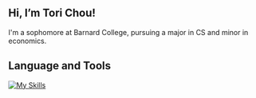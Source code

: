 ## Hi, I’m Tori Chou!

I'm a sophomore at Barnard College, pursuing a major in CS and minor in economics. 

## Language and Tools
[![My Skills](https://skillicons.dev/icons?i=java,c,python,html,css,bootstrap,figma,sqlite,react,javascript,git&theme=light )](https://skillicons.dev)
